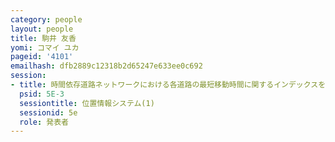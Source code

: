 ```yaml
---
category: people
layout: people
title: 駒井 友香
yomi: コマイ ユカ
pageid: '4101'
emailhash: dfb2889c12318b2d65247e633ee0c692
session:
- title: 時間依存道路ネットワークにおける各道路の最短移動時間に関するインデックスを用いたk最近傍検索手法
  psid: 5E-3
  sessiontitle: 位置情報システム(1)
  sessionid: 5e
  role: 発表者
---
```

